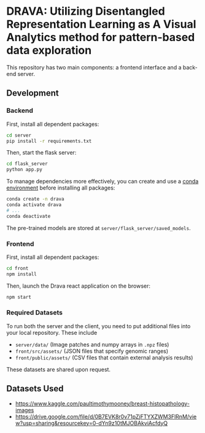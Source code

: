 # DRAVA: Utilizing **D**isentangled **R**epresentation Learning as **A** **V**isual **A**nalytics method for pattern-based data exploration

This repository has two main components: a frontend interface and a back-end server.

## Development

### Backend

First, install all dependent packages:

```sh
cd server
pip install -r requirements.txt
```

Then, start the flask server:

```sh
cd flask_server
python app.py
```

To manage dependencies more effectively, you can create and use a [conda environment](https://docs.conda.io/projects/conda/en/latest/user-guide/tasks/manage-environments.html) before installing all packages:

```sh
conda create -n drava
conda activate drava
# ...
conda deactivate
```

The pre-trained models are stored at `server/flask_server/saved_models`.

### Frontend

First, install all dependent packages:

```sh
cd front
npm install
```

Then, launch the Drava react application on the browser:

```sh
npm start
```

### Required Datasets

To run both the server and the client, you need to put additional files into your local repository. These include

- `server/data/` (Image patches and numpy arrays in `.npz` files)
- `front/src/assets/` (JSON files that specify genomic ranges)
- `front/public/assets/` (CSV files that contain external analysis results)

These datasets are shared upon request.

## Datasets Used
- https://www.kaggle.com/paultimothymooney/breast-histopathology-images
- https://drive.google.com/file/d/0B7EVK8r0v71pZjFTYXZWM3FlRnM/view?usp=sharing&resourcekey=0-dYn9z10tMJOBAkviAcfdyQ 